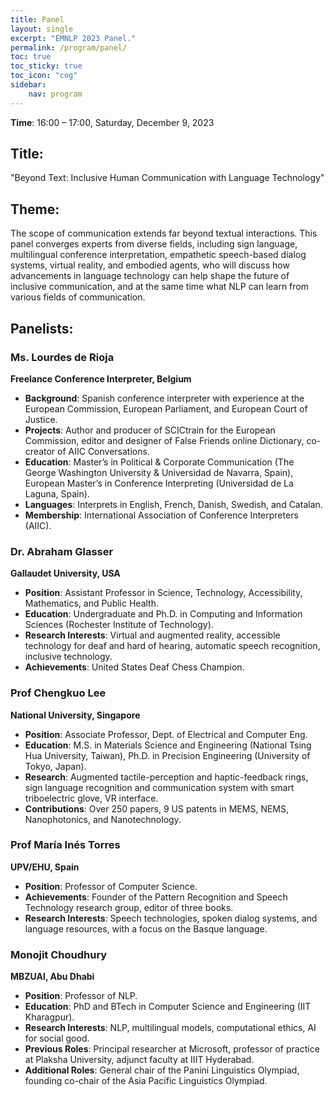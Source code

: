 ```yaml
---
title: Panel
layout: single
excerpt: "EMNLP 2023 Panel."
permalink: /program/panel/
toc: true
toc_sticky: true
toc_icon: "cog"
sidebar: 
    nav: program
---
```



**Time**: 16:00 – 17:00, Saturday, December 9, 2023 



## Title: 
"Beyond Text: Inclusive Human Communication with Language Technology"

## Theme: 
The scope of communication extends far beyond textual interactions. This panel converges experts from diverse fields, including sign language, multilingual conference interpretation, empathetic speech-based dialog systems, virtual reality, and embodied agents, who will discuss how advancements in language technology can help shape the future of inclusive communication, and at the same time what NLP can learn from various fields of communication.

## Panelists:

### Ms. Lourdes de Rioja
**Freelance Conference Interpreter, Belgium**

- **Background**: Spanish conference interpreter with experience at the European Commission, European Parliament, and European Court of Justice.
- **Projects**: Author and producer of SCICtrain for the European Commission, editor and designer of False Friends online Dictionary, co-creator of AIIC Conversations.
- **Education**: Master’s in Political & Corporate Communication (The George Washington University & Universidad de Navarra, Spain), European Master’s in Conference Interpreting (Universidad de La Laguna, Spain).
- **Languages**: Interprets in English, French, Danish, Swedish, and Catalan.
- **Membership**: International Association of Conference Interpreters (AIIC).

### Dr. Abraham Glasser
**Gallaudet University, USA**

- **Position**: Assistant Professor in Science, Technology, Accessibility, Mathematics, and Public Health.
- **Education**: Undergraduate and Ph.D. in Computing and Information Sciences (Rochester Institute of Technology).
- **Research Interests**: Virtual and augmented reality, accessible technology for deaf and hard of hearing, automatic speech recognition, inclusive technology.
- **Achievements**: United States Deaf Chess Champion.

### Prof Chengkuo Lee
**National University, Singapore**

- **Position**: Associate Professor, Dept. of Electrical and Computer Eng.
- **Education**: M.S. in Materials Science and Engineering (National Tsing Hua University, Taiwan), Ph.D. in Precision Engineering (University of Tokyo, Japan).
- **Research**: Augmented tactile-perception and haptic-feedback rings, sign language recognition and communication system with smart triboelectric glove, VR interface.
- **Contributions**: Over 250 papers, 9 US patents in MEMS, NEMS, Nanophotonics, and Nanotechnology.

### Prof María Inés Torres
**UPV/EHU, Spain**

- **Position**: Professor of Computer Science.
- **Achievements**: Founder of the Pattern Recognition and Speech Technology research group, editor of three books.
- **Research Interests**: Speech technologies, spoken dialog systems, and language resources, with a focus on the Basque language.

### Monojit Choudhury
**MBZUAI, Abu Dhabi**

- **Position**: Professor of NLP.
- **Education**: PhD and BTech in Computer Science and Engineering (IIT Kharagpur).
- **Research Interests**: NLP, multilingual models, computational ethics, AI for social good.
- **Previous Roles**: Principal researcher at Microsoft, professor of practice at Plaksha University, adjunct faculty at IIIT Hyderabad.
- **Additional Roles**: General chair of the Panini Linguistics Olympiad, founding co-chair of the Asia Pacific Linguistics Olympiad.
